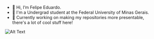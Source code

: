 - 👋 Hi, I’m Felipe Eduardo.
- 📖 I'm a Undergrad student at the Federal University of Minas Gerais.
- 🌱 Currently working on making my repositories more presentable, there's a lot of cool stuff here!

![Alt Text](https://media.giphy.com/media/w89ak63KNl0nJl80ig/giphy.gif)
<!---
FelipeEd/FelipeEd is a ✨ special ✨ repository because its `README.md` (this file) appears on your GitHub profile.
You can click the Preview link to take a look at your changes.
--->
